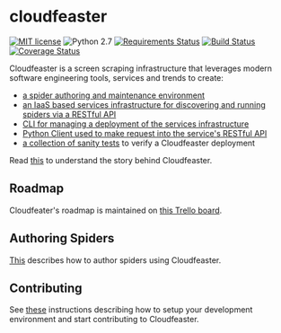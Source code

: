 # cloudfeaster
[![MIT license](http://img.shields.io/badge/license-MIT-brightgreen.svg)](http://opensource.org/licenses/MIT)
![Python 2.7](https://img.shields.io/badge/python-2.7-FFC100.svg?style=flat)
[![Requirements Status](https://requires.io/github/simonsdave/cloudfeaster/requirements.svg?branch=master)](https://requires.io/github/simonsdave/cloudfeaster/requirements/?branch=master)
[![Build Status](https://travis-ci.org/simonsdave/cloudfeaster.svg?branch=master)](https://travis-ci.org/simonsdave/cloudfeaster) [![Coverage Status](https://coveralls.io/repos/simonsdave/cloudfeaster/badge.svg)](https://coveralls.io/r/simonsdave/cloudfeaster) 

Cloudfeaster is a screen scraping infrastructure that leverages
modern software engineering tools, services and trends to create:

* [a spider authoring and maintenance environment](https://github.com/simonsdave/cloudfeaster)
* [an IaaS based services infrastructure for discovering
and running spiders via a RESTful API](https://github.com/simonsdave/cloudfeaster-services)
* [CLI for managing a deployment of the services infrastructure](https://github.com/simonsdave/cloudfeaster-ctl)
* [Python Client used to make request into the service's RESTful API](https://github.com/simonsdave/cloudfeaster-python-client)
* [a collection of sanity tests](https://github.com/simonsdave/cloudfeaster-sanity-tests) to verify a Cloudfeaster deployment

Read [this](docs/story.md) to understand the story behind Cloudfeaster.

## Roadmap

Cloudfeater's roadmap is maintained on [this Trello board](https://trello.com/b/Qm45Lnbr).

## Authoring Spiders
[This](docs/spider_authors.md) describes
how to author spiders using Cloudfeaster.

## Contributing
See [these](docs/contributing.md) instructions
describing how to setup your development environment and
start contributing to Cloudfeaster.
